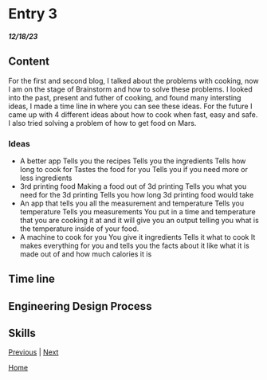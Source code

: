 # Entry 3
##### 12/18/23

## Content 
For the first and second blog, I talked about the problems with cooking, now I am on the stage of Brainstorm and how to solve these problems. I looked into the past, present and futher of cooking, and found many intersting ideas, I made a time line in where you can see these ideas. For the future I came up with 4 different ideas about how to cook when fast, easy and safe. I also tried solving a problem of how to get food on Mars. 

### Ideas
* A better app
Tells you the recipes 
Tells you the ingredients
Tells how long to cook for
Tastes the food for you
Tells you if you need more or less ingredients
* 3rd printing food
Making a food out of 3d printing
Tells you what you need for the 3d printing
Tells you how long 3d printing food would take 
* An app that tells you all the measurement and temperature 
Tells you temperature 
Tells you measurements 
You put in a time and temperature that you are cooking it at and it will give you an output telling you what is the temperature inside of  your food.
* A machine to cook for you
You give it ingredients
Tells it what to cook
It makes everything for you and tells you the facts about it like what it is made out of and how much calories it is 

## Time line
## Engineering Design Process

## Skills 






[Previous](entry02.md) | [Next](entry04.md)

[Home](../README.md)
